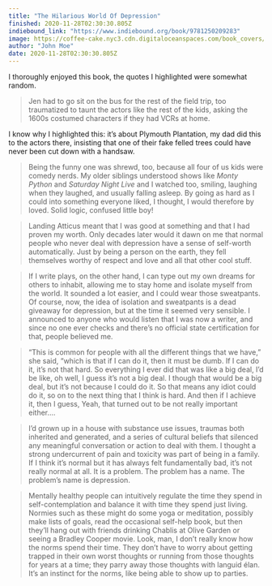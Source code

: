 ```yaml
---
title: "The Hilarious World Of Depression"
finished: 2020-11-28T02:30:30.805Z
indiebound_link: "https://www.indiebound.org/book/9781250209283"
image: https://coffee-cake.nyc3.cdn.digitaloceanspaces.com/book_covers/2020/thwod.webp
author: "John Moe"
date: 2020-11-28T02:30:30.805Z
---
```


I thoroughly enjoyed this book, the quotes I highlighted were somewhat random.

> Jen had to go sit on the bus for the rest of the field trip, too traumatized to taunt the actors like the rest of the kids, asking the 1600s costumed characters if they had VCRs at home.

I know why I highlighted this: it’s about Plymouth Plantation, my dad did this to the actors there, insisting that one of their fake felled trees could have never been cut down with a handsaw.

> Being the funny one was shrewd, too, because all four of us kids were comedy nerds. My older siblings understood shows like _Monty Python_ and _Saturday Night Live_ and I watched too, smiling, laughing when they laughed, and usually falling asleep. By going as hard as I could into something everyone liked, I thought, I would therefore by loved. Solid logic, confused little boy!

> Landing Atticus meant that I was good at something and that I had proven my worth. Only decades later would it dawn on me that normal people who never deal with depression have a sense of self-worth automatically. Just by being a person on the earth, they fell themselves worthy of respect and love and all that other cool stuff.

> If I write plays, on the other hand, I can type out my own dreams for others to inhabit, allowing me to stay home and isolate myself from the world. It sounded a lot easier, and I could wear those sweatpants. Of course, now, the idea of isolation and sweatpants is a dead giveaway for depression, but at the time it seemed very sensible. I announced to anyone who would listen that I was now a writer, and since no one ever checks and there’s no official state certification for that, people believed me.

> “This is common for people with all the different things that we have,” she said, “which is that if I can do it, then it must be dumb. If I can do it, it’s not that hard. So everything I ever did that was like a big deal, I’d be like, oh well, I guess it’s not a big deal. I though that would be a big deal, but it’s not because I could do it. So that means any idiot could do it, so on to the next thing that I think is hard. And then if I achieve it, then I guess, Yeah, that turned out to be not really important either….

> I’d grown up in a house with substance use issues, traumas both inherited and generated, and a series of cultural beliefs that silenced any meaningful conversation or action to deal with them. I thought a strong undercurrent of pain and toxicity was part of being in a family. If I think it’s normal but it has always felt fundamentally bad, it’s not really normal at all. It is a problem. The problem has a name. The problem’s name is depression.

> Mentally healthy people can intuitively regulate the time they spend in self-contemplation and balance it with time they spend just living. Normies such as these might do some yoga or meditation, possibly make lists of goals, read the occasional self-help book, but then they’ll hang out with friends drinking Chablis at Olive Garden or seeing a Bradley Cooper movie. Look, man, I don’t really know how the norms spend their time. They don’t have to worry about getting trapped in their own worst thoughts or running from those thoughts for years at a time; they parry away those thoughts with languid élan. It’s an instinct for the norms, like being able to show up to parties.
